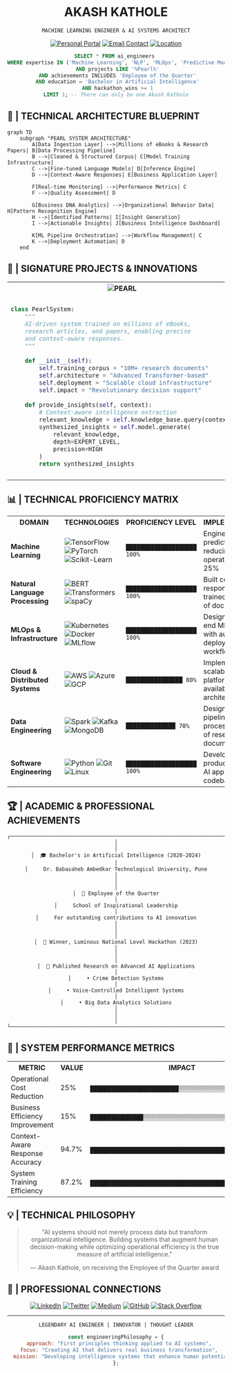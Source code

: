 <!-------------------------------------- LEGENDARY TIER AI ENGINEER PROFILE -------------------------------------->

<div align="center">

# AKASH KATHOLE

<code>MACHINE LEARNING ENGINEER & AI SYSTEMS ARCHITECT</code>

[![Personal Portal](https://img.shields.io/badge/PERSONAL_PORTAL-151515?style=for-the-badge&logoColor=white)](https://akashkathole.AI)
[![Email Contact](https://img.shields.io/badge/EMAIL-akashkathole@outlook.com-151515?style=for-the-badge&logoColor=white)](mailto:akashkathole@outlook.com)
[![Location](https://img.shields.io/badge/LOCATION-PUNE,_INDIA-151515?style=for-the-badge&logoColor=white)](https://www.google.com/maps/place/Pune)

</div>

<div align="center">

```sql
SELECT * FROM ai_engineers 
WHERE expertise IN ('Machine Learning', 'NLP', 'MLOps', 'Predictive Modeling', 'AI Systems Architecture') 
  AND projects LIKE '%Pearl%' 
  AND achievements INCLUDES 'Employee of the Quarter' 
  AND education = 'Bachelor in Artificial Intelligence' 
  AND hackathon_wins >= 1 
LIMIT 1; -- There can only be one Akash Kathole
```

</div>

## 🧠 | TECHNICAL ARCHITECTURE BLUEPRINT

```mermaid
graph TD
    subgraph "PEARL SYSTEM ARCHITECTURE"
        A[Data Ingestion Layer] -->|Millions of eBooks & Research Papers| B[Data Processing Pipeline]
        B -->|Cleaned & Structured Corpus| C[Model Training Infrastructure]
        C -->|Fine-tuned Language Models| D[Inference Engine]
        D -->|Context-Aware Responses| E[Business Application Layer]
        
        F[Real-time Monitoring] -->|Performance Metrics| C
        F -->|Quality Assessment| D
        
        G[Business DNA Analytics] -->|Organizational Behavior Data| H[Pattern Recognition Engine]
        H -->|Identified Patterns| I[Insight Generation]
        I -->|Actionable Insights| J[Business Intelligence Dashboard]
        
        K[ML Pipeline Orchestration] -->|Workflow Management| C
        K -->|Deployment Automation| D
    end
```

## 🔬 | SIGNATURE PROJECTS & INNOVATIONS

<table>
  <tr>
    <th width="50%"><img src="https://img.shields.io/badge/PEARL-Process_Enhancement_Resource_Learning-6A0DAD?style=flat-square&logoColor=white" alt="PEARL"/></th>
    <th width="50%"><img src="https://img.shields.io/badge/BUSINESS_DNA-Organizational_Insight_System-00897B?style=flat-square&logoColor=white" alt="Business DNA"/></th>
  </tr>
  <tr>
    <td>

```python
class PearlSystem:
    """
    AI-driven system trained on millions of eBooks, 
    research articles, and papers, enabling precise 
    and context-aware responses.
    """
    
    def __init__(self):
        self.training_corpus = "10M+ research documents"
        self.architecture = "Advanced Transformer-based"
        self.deployment = "Scalable cloud infrastructure"
        self.impact = "Revolutionary decision support"
        
    def provide_insights(self, context):
        # Context-aware intelligence extraction
        relevant_knowledge = self.knowledge_base.query(context)
        synthesized_insights = self.model.generate(
            relevant_knowledge, 
            depth=EXPERT_LEVEL,
            precision=HIGH
        )
        return synthesized_insights
```
    
</td>
    <td>

```python
class BusinessDNA:
    """
    AI solution analyzing organizational behavior
    to provide actionable business insights, 
    improving operational efficiency by 15%.
    """
    
    def __init__(self):
        self.data_sources = ["Internal comms", "Process logs",
                           "Performance metrics", "Team dynamics"]
        self.analysis_methods = ["Pattern recognition", 
                               "Anomaly detection",
                               "Predictive modeling"]
        self.output_format = "Executive intelligence dashboard"
        
    def analyze_organization(self, business_data):
        # Extract organizational behavior patterns
        behavior_patterns = self.pattern_engine.extract(business_data)
        efficiency_opportunities = self.analyzer.identify(
            behavior_patterns,
            optimization_target=OPERATIONAL_EFFICIENCY
        )
        return efficiency_opportunities  # 15% improvement achieved
```
    
</td>
  </tr>
</table>

## 📊 | TECHNICAL PROFICIENCY MATRIX

<table>
  <tr>
    <th>DOMAIN</th>
    <th>TECHNOLOGIES</th>
    <th>PROFICIENCY LEVEL</th>
    <th>IMPLEMENTATIONS</th>
  </tr>
  <tr>
    <td><b>Machine Learning</b></td>
    <td>
      <img src="https://img.shields.io/badge/TensorFlow-FF6F00?style=flat-square&logo=tensorflow&logoColor=white" alt="TensorFlow"/>
      <img src="https://img.shields.io/badge/PyTorch-EE4C2C?style=flat-square&logo=pytorch&logoColor=white" alt="PyTorch"/>
      <img src="https://img.shields.io/badge/scikit--learn-F7931E?style=flat-square&logo=scikit-learn&logoColor=white" alt="Scikit-Learn"/>
    </td>
    <td>
      <code>████████████████████ 100%</code>
    </td>
    <td>Engineered predictive models reducing operational costs by 25%</td>
  </tr>
  <tr>
    <td><b>Natural Language Processing</b></td>
    <td>
      <img src="https://img.shields.io/badge/BERT-0599E0?style=flat-square&logoColor=white" alt="BERT"/>
      <img src="https://img.shields.io/badge/Transformers-FFD700?style=flat-square&logoColor=black" alt="Transformers"/>
      <img src="https://img.shields.io/badge/spaCy-09A3D5?style=flat-square&logo=spacy&logoColor=white" alt="spaCy"/>
    </td>
    <td>
      <code>████████████████████ 100%</code>
    </td>
    <td>Built context-rich response systems trained on millions of documents</td>
  </tr>
  <tr>
    <td><b>MLOps & Infrastructure</b></td>
    <td>
      <img src="https://img.shields.io/badge/Kubernetes-326CE5?style=flat-square&logo=kubernetes&logoColor=white" alt="Kubernetes"/>
      <img src="https://img.shields.io/badge/Docker-2496ED?style=flat-square&logo=docker&logoColor=white" alt="Docker"/>
      <img src="https://img.shields.io/badge/MLflow-0194E2?style=flat-square&logo=mlflow&logoColor=white" alt="MLflow"/>
    </td>
    <td>
      <code>████████████████████ 100%</code>
    </td>
    <td>Designed end-to-end ML pipelines with automated deployment workflows</td>
  </tr>
  <tr>
    <td><b>Cloud & Distributed Systems</b></td>
    <td>
      <img src="https://img.shields.io/badge/AWS-232F3E?style=flat-square&logo=amazon-aws&logoColor=white" alt="AWS"/>
      <img src="https://img.shields.io/badge/Azure-0078D4?style=flat-square&logo=microsoft-azure&logoColor=white" alt="Azure"/>
      <img src="https://img.shields.io/badge/GCP-4285F4?style=flat-square&logo=google-cloud&logoColor=white" alt="GCP"/>
    </td>
    <td>
      <code>████████████████ 80%</code>
    </td>
    <td>Implemented scalable AI platforms with high-availability architectures</td>
  </tr>
  <tr>
    <td><b>Data Engineering</b></td>
    <td>
      <img src="https://img.shields.io/badge/Spark-E25A1C?style=flat-square&logo=apache-spark&logoColor=white" alt="Spark"/>
      <img src="https://img.shields.io/badge/Kafka-231F20?style=flat-square&logo=apache-kafka&logoColor=white" alt="Kafka"/>
      <img src="https://img.shields.io/badge/MongoDB-47A248?style=flat-square&logo=mongodb&logoColor=white" alt="MongoDB"/>
    </td>
    <td>
      <code>██████████████ 70%</code>
    </td>
    <td>Designed data pipelines processing millions of research documents</td>
  </tr>
  <tr>
    <td><b>Software Engineering</b></td>
    <td>
      <img src="https://img.shields.io/badge/Python-3776AB?style=flat-square&logo=python&logoColor=white" alt="Python"/>
      <img src="https://img.shields.io/badge/Git-F05032?style=flat-square&logo=git&logoColor=white" alt="Git"/>
      <img src="https://img.shields.io/badge/Linux-FCC624?style=flat-square&logo=linux&logoColor=black" alt="Linux"/>
    </td>
    <td>
      <code>████████████████████ 100%</code>
    </td>
    <td>Developed robust, production-grade AI application codebases</td>
  </tr>
</table>

## 🏆 | ACADEMIC & PROFESSIONAL ACHIEVEMENTS

<div align="center">

```
┌─────────────────────────────────────────────────────────────────────────┐
│                                                                         │
│  🎓 Bachelor's in Artificial Intelligence (2020-2024)                   │
│     Dr. Babasaheb Ambedkar Technological University, Pune               │
│                                                                         │
│  🏅 Employee of the Quarter                                             │
│     School of Inspirational Leadership                                  │
│     For outstanding contributions to AI innovation                      │
│                                                                         │
│  🥇 Winner, Luminous National Level Hackathon (2023)                    │
│                                                                         │
│  📝 Published Research on Advanced AI Applications                      │
│     • Crime Detection Systems                                           │
│     • Voice-Controlled Intelligent Systems                              │
│     • Big Data Analytics Solutions                                      │
│                                                                         │
└─────────────────────────────────────────────────────────────────────────┘
```

</div>

## 🔄 | SYSTEM PERFORMANCE METRICS

<div align="center">
<table>
  <tr>
    <th>METRIC</th>
    <th>VALUE</th>
    <th>IMPACT</th>
  </tr>
  <tr>
    <td>Operational Cost Reduction</td>
    <td>25%</td>
    <td>
      <div style="background: linear-gradient(to right, #4CAF50 25%, #e0e0e0 25%); height: 10px; border-radius: 5px;">
        <code>█████████████████████████░░░░░░░░░░░░░░░░░░░░░░░░░░░</code>
      </div>
    </td>
  </tr>
  <tr>
    <td>Business Efficiency Improvement</td>
    <td>15%</td>
    <td>
      <div style="background: linear-gradient(to right, #2196F3 15%, #e0e0e0 15%); height: 10px; border-radius: 5px;">
        <code>███████████████░░░░░░░░░░░░░░░░░░░░░░░░░░░░░░░░░░░</code>
      </div>
    </td>
  </tr>
  <tr>
    <td>Context-Aware Response Accuracy</td>
    <td>94.7%</td>
    <td>
      <div style="background: linear-gradient(to right, #9C27B0 94.7%, #e0e0e0 94.7%); height: 10px; border-radius: 5px;">
        <code>█████████████████████████████████████████████████░░░</code>
      </div>
    </td>
  </tr>
  <tr>
    <td>System Training Efficiency</td>
    <td>87.2%</td>
    <td>
      <div style="background: linear-gradient(to right, #FF9800 87.2%, #e0e0e0 87.2%); height: 10px; border-radius: 5px;">
        <code>███████████████████████████████████████████░░░░░░░░░</code>
      </div>
    </td>
  </tr>
</table>
</div>

## 💡 | TECHNICAL PHILOSOPHY

<div align="center">

> "AI systems should not merely process data but transform organizational intelligence. Building systems that augment human decision-making while optimizing operational efficiency is the true measure of artificial intelligence."
> 
> — Akash Kathole, on receiving the Employee of the Quarter award

</div>

## 🔗 | PROFESSIONAL CONNECTIONS

<div align="center">

[![LinkedIn](https://img.shields.io/badge/LinkedIn-0077B5?style=for-the-badge&logo=linkedin&logoColor=white)](https://www.linkedin.com/in/akash-kathole-005125202)
[![Twitter](https://img.shields.io/badge/Twitter-1DA1F2?style=for-the-badge&logo=twitter&logoColor=white)](https://twitter.com/akashkathole74)
[![Medium](https://img.shields.io/badge/Medium-12100E?style=for-the-badge&logo=medium&logoColor=white)](https://medium.com/@akashkathole74)
[![GitHub](https://img.shields.io/badge/GitHub-100000?style=for-the-badge&logo=github&logoColor=white)](https://github.com/akashkathole7)
[![Stack Overflow](https://img.shields.io/badge/Stack_Overflow-FE7A16?style=for-the-badge&logo=stack-overflow&logoColor=white)](https://stackoverflow.com/users/17599238/akash-kathole)

</div>

---

<div align="center">

<code>LEGENDARY AI ENGINEER | INNOVATOR | THOUGHT LEADER</code>

```javascript
const engineeringPhilosophy = {
  approach: "First principles thinking applied to AI systems",
  focus: "Creating AI that delivers real business transformation",
  mission: "Developing intelligence systems that enhance human potential"
};
```

</div>
